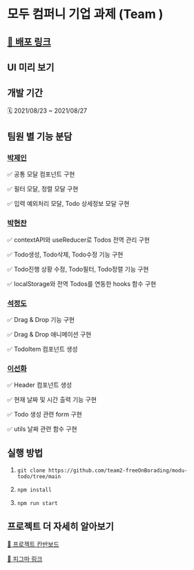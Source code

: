 # 모두 컴퍼니 기업 과제 (Team )

## [🔗 배포 링크]()

## UI 미리 보기


## 개발 기간

 🗓 2021/08/23 ~ 2021/08/27

## 팀원 별 기능 분담

### [박제인](https://github.com/pjainxido)

  ✅ 공통 모달 컴포넌트 구현

  ✅ 필터 모달, 정렬 모달 구현

  ✅ 입력 예외처리 모달, Todo 상세정보 모달 구현

### [박현찬](https://github.com/Eyes0n)

  ✅ contextAPI와 useReducer로 Todos 전역 관리 구현

  ✅ Todo생성, Todo삭제, Todo수정 기능 구현

  ✅ Todo진행 상황 수정, Todo필터, Todo정렬 기능 구현

  ✅ localStorage와 전역 Todos를 연동한 hooks 함수 구현

### [석정도](https://github.com/Seokkitdo)

  ✅ Drag & Drop 기능 구현

  ✅ Drag & Drop 애니메이션 구현

  ✅ TodoItem 컴포넌트 생성

### [이선화](https://github.com/sunhwa508)

  ✅ Header 컴포넌트 생성

  ✅ 현재 날짜 및 시간 출력 기능 구현

  ✅ Todo 생성 관련 form 구현
  
  ✅ utils 날짜 관련 함수 구현
  
## 실행 방법

1. `git clone https://github.com/team2-freeOnBorading/modu-todo/tree/main` 

2. `npm install`

3. `npm run start`

## 프로젝트 더 자세히 알아보기

[🔗 프로젝트 칸반보드](https://github.com/team2-freeOnBorading/modu-todo/projects/1)

[🔗 피그마 링크](https://www.figma.com/file/D1faOyS66kb5o3jU9n16QM/Todo-list-Design?node-id=95%3A2)
